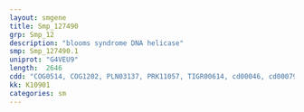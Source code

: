 ```yaml
---
layout: smgene
title: Smp_127490
grp: Smp_12
description: "blooms syndrome DNA helicase"
smp: Smp_127490.1
uniprot: "G4VEU9"
length:  2646
cdd: "COG0514, COG1202, PLN03137, PRK11057, TIGR00614, cd00046, cd00079, cl02578, cl21455, pfam00270, pfam00570, smart00341, smart00487"
kk: K10901
categories: sm
---
```

